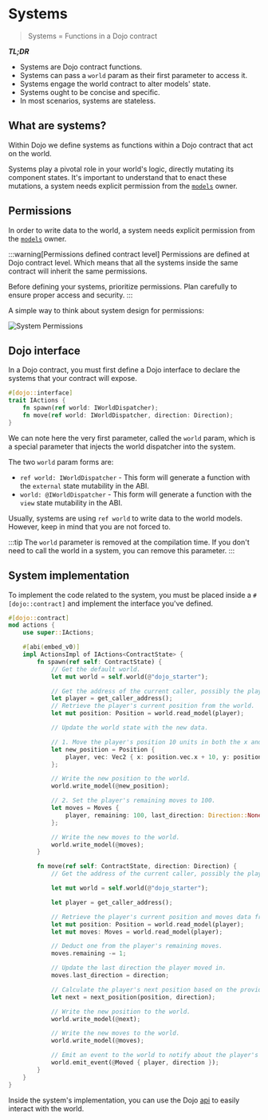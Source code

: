 # Systems

> Systems = Functions in a Dojo contract

**_TL;DR_**

-   Systems are Dojo contract functions.
-   Systems can pass a `world` param as their first parameter to access it.
-   Systems engage the world contract to alter models' state.
-   Systems ought to be concise and specific.
-   In most scenarios, systems are stateless.

## What are systems?

Within Dojo we define systems as functions within a Dojo contract that act on the world.

Systems play a pivotal role in your world's logic, directly mutating its component states. It's important to understand that to enact these mutations, a system needs explicit permission from the [`models`](/framework/models) owner.

## Permissions

In order to write data to the world, a system needs explicit permission from the [`models`](/framework/models) owner.

:::warning[Permissions defined contract level]
Permissions are defined at Dojo contract level. Which means that all the systems inside the same contract will inherit the same permissions.

Before defining your systems, prioritize permissions. Plan carefully to ensure proper access and security.
:::

A simple way to think about system design for permissions:

![System Permissions](/permissions.png)

## Dojo interface

In a Dojo contract, you must first define a Dojo interface to declare the systems that your contract will expose.

```rust
#[dojo::interface]
trait IActions {
    fn spawn(ref world: IWorldDispatcher);
    fn move(ref world: IWorldDispatcher, direction: Direction);
}
```

We can note here the very first parameter, called the `world` param, which is a special parameter that injects the world dispatcher into the system.

The two `world` param forms are:

-   `ref world: IWorldDispatcher` - This form will generate a function with the `external` state mutability in the ABI.
-   `world: @IWorldDispatcher` - This form will generate a function with the `view` state mutability in the ABI.

Usually, systems are using `ref world` to write data to the world models. However, keep in mind that you are not forced to.

:::tip
The `world` parameter is removed at the compilation time. If you don't need to call the world in a system, you can remove this parameter.
:::

## System implementation

To implement the code related to the system, you must be placed inside a `#[dojo::contract]` and implement the interface you've defined.

```rust
#[dojo::contract]
mod actions {
    use super::IActions;

    #[abi(embed_v0)]
    impl ActionsImpl of IActions<ContractState> {
        fn spawn(ref self: ContractState) {
            // Get the default world.
            let mut world = self.world(@"dojo_starter");

            // Get the address of the current caller, possibly the player's address.
            let player = get_caller_address();
            // Retrieve the player's current position from the world.
            let mut position: Position = world.read_model(player);

            // Update the world state with the new data.

            // 1. Move the player's position 10 units in both the x and y direction.
            let new_position = Position {
                player, vec: Vec2 { x: position.vec.x + 10, y: position.vec.y + 10 }
            };

            // Write the new position to the world.
            world.write_model(@new_position);

            // 2. Set the player's remaining moves to 100.
            let moves = Moves {
                player, remaining: 100, last_direction: Direction::None(()), can_move: true
            };

            // Write the new moves to the world.
            world.write_model(@moves);
        }

        fn move(ref self: ContractState, direction: Direction) {
            // Get the address of the current caller, possibly the player's address.

            let mut world = self.world(@"dojo_starter");

            let player = get_caller_address();

            // Retrieve the player's current position and moves data from the world.
            let mut position: Position = world.read_model(player);
            let mut moves: Moves = world.read_model(player);

            // Deduct one from the player's remaining moves.
            moves.remaining -= 1;

            // Update the last direction the player moved in.
            moves.last_direction = direction;

            // Calculate the player's next position based on the provided direction.
            let next = next_position(position, direction);

            // Write the new position to the world.
            world.write_model(@next);

            // Write the new moves to the world.
            world.write_model(@moves);

            // Emit an event to the world to notify about the player's move.
            world.emit_event(@Moved { player, direction });
        }
    }
}
```

Inside the system's implementation, you can use the Dojo [api](/framework/world/api) to easily interact with the world.
